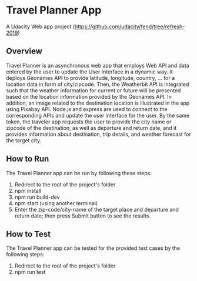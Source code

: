 # Travel Planner App
A Udacity Web app project (https://github.com/udacity/fend/tree/refresh-2019)

## Overview
Travel Planner is an asynchronous web app that employs Web API and data entered by the user to update the User Interface in a dynamic way. It deploys Geonames API to provide latitude, longitude, country, ... for a location data in form of city/zipcode. Then, the Weatherbit API is integrated such that the weather information for current or future will be presented based on the location information provided by the Geonames API. In addition, an image related to the destination location is illustrated in the app using Pixabay API. Node.js and express are used to connect to the corresponding APIs and update the user interface for the user. By the same token, the traveler app requests the user to provide the city name or zipcode of the destination, as well as departure and return date, and it provides information about destination, trip details, and weather forecast for the target city. 

## How to Run
The Travel Planner app can be run by following these steps:
1. Redirect to the root of the project's folder
2. npm install
3. npm run build-dev
4. npm start (using another terminal)
5. Enter the zip-code/city-name of the target place and departure and return date; then press Submit button to see the results.
   
## How to Test
The Travel Planner app can be tested for the provided test cases by the following steps:
1. Redirect to the root of the project's folder
2. npm run test
   
